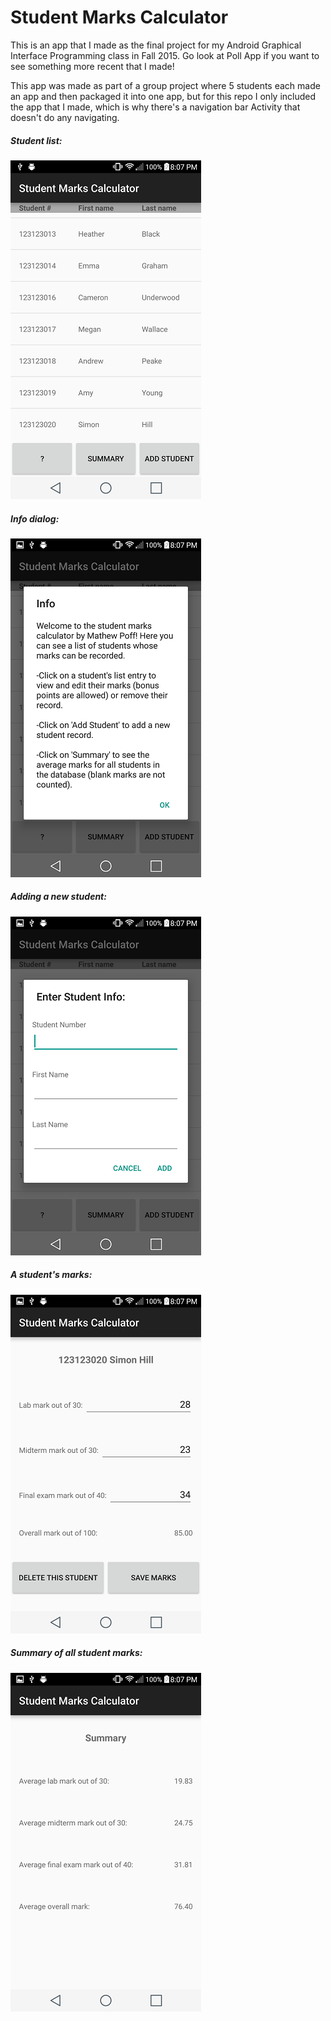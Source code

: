 # Student Marks Calculator

This is an app that I made as the final project for my Android Graphical Interface Programming class in Fall 2015. Go look at Poll App if you want to see something more recent that I made!

This app was made as part of a group project where 5 students each made an app and then packaged it into one app, but for this repo I only included the app that I made, which is why there's a navigation bar Activity that doesn't do any navigating.

##### Student list:

![Student List](/screenshots/studentList.png)


##### Info dialog:

![Info Dialog](/screenshots/help.png)


##### Adding a new student:

![Add Student](/screenshots/addStudent.png)


##### A student's marks:

![Student Marks](/screenshots/studentMarks.png)


##### Summary of all student marks:

![Marks Summary](/screenshots/marksSummary.png)